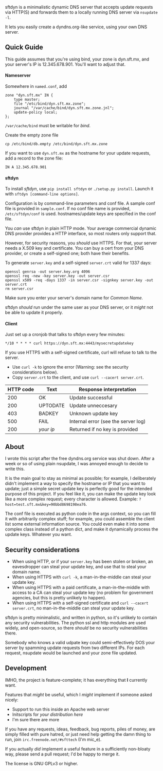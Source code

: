 sftdyn is a minimalistic dynamic DNS server that accepts update requests via HTTP(S) and forwards them to a locally running DNS server via `nsupdate -l`.

It lets you easily create a dyndns.org-like service, using your own DNS server.

## Quick Guide

This guide assumes that you're using bind, your zone is dyn.sft.mx, and your server's IP is 12.345.678.901. You'll want to adjust that.

#### Nameserver
Somewhere in `named.conf`, add

    zone "dyn.sft.mx" IN {
        type master;
        file "/etc/bind/dyn.sft.mx.zone";
        journal "/var/cache/bind/dyn.sft.mx.zone.jnl";
        update-policy local;
    };

`/var/cache/bind` must be writable for *bind*.

Create the empty zone file

    cp /etc/bind/db.empty /etc/bind/dyn.sft.mx.zone

If you want to use `dyn.sft.mx` as the hostname for your update requests, add a record to the zone file:

    IN A 12.345.678.901

#### sftdyn
To install *sftdyn*, use `pip install sftdyn` or `./setup.py install`. Launch it with `sftdyn [command-line options]`.

Configuration is by command-line parameters and conf file. A sample conf file is provided in `sample.conf`. If no conf file name is provided, `/etc/sftdyn/conf` is used. hostnames/update keys are specified in the conf file.

You _can_ use sftdyn in plain HTTP mode. Your average commercial dynamic DNS provider provides a HTTP interface, so most routers only support that.

However, for security reasons, you _should_ use HTTPS. For that, your server needs a X.509 key and certificate. You can buy a cert from your DNS provider, or create a self-signed one; both have their benefits.

To generate `server.key` and a self-signed `server.crt` valid for 1337 days:

    openssl genrsa -out server.key.org 4096
    openssl req -new -key server.key -out server.csr
    openssl x509 -req -days 1337 -in server.csr -signkey server.key -out server.crt
    rm server.csr

Make sure you enter your server's domain name for _Common Name_.

sftdyn _should_ run under the same user as your DNS server, or it _might_ not be able to update it properly.

#### Client
Just set up a cronjob that talks to sftdyn every few minutes:

    */10 * * * * curl https://dyn.sft.mx:4443/mysecretupdatekey

If you use HTTPS with a self-signed certificate, curl will refuse to talk to the server.
 - Use `curl -k` to ignore the error (Warning: see the security considerations below).
 - Copy `server.crt` to the client, and use `curl --cacert server.crt`.

| HTTP code     | Text          | Response interpretation             |
| ------------- | ------------- | ----------------------------------- |
| 200           | OK            | Update successful                   |
| 200           | UPTODATE      | Update unneccesary                  |
| 403           | BADKEY        | Unknown update key                  |
| 500           | FAIL          | Internal error (see the server log) |
| 200           | _your ip_     | Returned if no key is provided      |

## About
I wrote this script after the free dyndns.org service was shut down. After a week or so of using plain nsupdate, I was annoyed enough to decide to write this.

It is the main goal to stay as minimal as possible; for example, I deliberately didn't implement a way to specify the hostname or IP that you want to update; just a simple secret update key is perfectly good for the intended purpose of this project. If you feel like it, you can make the update key look like a more complex request; every character is allowed. Example: `?host=test.sft.mx&key=90bbd8698198ea76`.

The conf file is executed as python code in the args context, so you can fill it with arbitrarily complex stuff; for example, you could assemble the client list some external information source. You could even make it into some complex class instead of a python dict, and make it dynamically process the update keys. Whatever you want.

## Security considerations

- When using HTTP, or if your `server.key` has been stolen or broken, an eavesdropper can steal your update key, and use that to steal your domain name.
- When using HTTPS with `curl -k`, a man-in-the-middle can steal your update key.
- When using HTTPS with a paid certificate, a man-in-the-middle with access to a CA can steal your update key (no problem for government agencies, but this is pretty unlikely to happen).
- When using HTTPS with a self-signed certificate and `curl --cacert server.crt`, no man-in-the-middle can steal your update key.

sftdyn is pretty minimalistic, and written in python, so it's unlikely to contain any security vulnerabilities. The python ssl and http modules are used widely, and open-source, so there _should_ be no security vulnerabilities there.

Somebody who knows a valid udpate key could semi-effectively DOS your server by spamming update requests from two different IPs. For each request, nsupdate would be launched and your zone file updated.

## Development
IMHO, the project is feature-complete; it has everything that **I** currently want.

Features that _might_ be useful, which I _might_ implement if someone asked nicely:
 - Support to run this inside an Apache web server
 - Initscripts for _your distribution here_
 - I'm sure there are more

If you have any requests, ideas, feedback, bug reports, piles of money, are simply filled with pure hatred, or just need help getting the damn thing to run, join `irc.freenode.net/#sfttech` (I'm mic_e).

If you actually _did_ implement a useful feature in a sufficiently non-bloaty way, please send a pull request; I'd be happy to merge it.

The license is GNU GPLv3 or higher.
